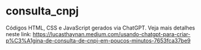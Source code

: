 # consulta_cnpj
 
Códigos HTML, CSS e JavaScript gerados via ChatGPT. Veja mais detalhes neste link: https://lucasthaynan.medium.com/usando-chatgpt-para-criar-p%C3%A1gina-de-consulta-de-cnpj-em-poucos-minutos-7653fca37be9
